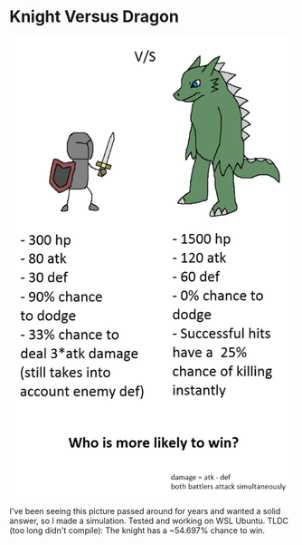 # Knight Versus Dragon

![alt text](https://raw.githubusercontent.com/adverseengineer/knight-vs-dragon/main/image.png)

I've been seeing this picture passed around for years and wanted a solid answer, so I made a simulation.
Tested and working on WSL Ubuntu.
TLDC (too long didn't compile): The knight has a ~54.697% chance to win.
